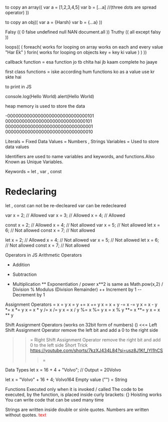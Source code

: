 

to copy an array((
    var a = [1,2,3,4,5]
    var b = [...a]  //(three dots are spread operator)
))

to copy an obj((
    var a = {Harsh}
    var b = {...a}
))

Falsy ((
    0 false undefined null NAN document.all
))
Truthy ((
    all except falsy
))

loops((
    (
        foreach(
            works for looping on array
            works on each and every value "Har Ek"
        )
        forin(
            works for looping on objects
            key = key ki value
        )
    )
))



callback function = esa function jo tb chlta hai jb kaam complete ho jaaye

first class functions = iske according hum functions ko as a value use kr skte hai

to print in JS

console.log(Hello World)
alert(Hello World)


heap memory is used to store the data


-00000000000000000000000000000101
00000000000000000000000000000101
00000000000000000000000000000001
00000000000000000000000000000010



Literals = Fixed Data Values =  Numbers , Strings
Variables = Used to store data values 

Identifiers are used to name variables and keywords, and functions.Also Known as Unique Variables.

Keywords =  let , var , const

# Redeclaring
let , const can not be re-decleared
var can be redecleared


var x = 2;     // Allowed
var x = 3;     // Allowed
x = 4;         // Allowed


const x = 2;   // Allowed
x = 4;         // Not allowed
var x = 5;     // Not allowed
let x = 6;     // Not allowed
const x = 7;   // Not allowed



let x = 2;   // Allowed
x = 4;       // Not allowed
var x = 5;     // Not allowed
let x = 6;     // Not allowed
const x = 7;   // Not allowed



Operators in JS
Arithmetic Operators
+	Addition
-	Subtraction
*	Multiplication
**	Exponentiation / power  x**2 is same as Math.pow(x,2)
/	Division
%	Modulus (Division Remainder)
++	Increment by 1
--	Decrement by 1



Assignment Operators
=	x = y	x = y
+=	x += y	x = x + y
-=	x -= y	x = x - y
*=	x *= y	x = x * y
/=	x /= y	x = x / y
%=	x %= y	x = x % y
**=	x **= y	x = x ** y

Shift Assignment Operators (works on 32bit form of numbers) ()
<<= 	Left Shift Assignment Operator		remove the left bit and add a 0 to the right side
>>=	Right Shift Assignment Operator		remove the right bit and add 0 to the left side
 Short Trick https://youtube.com/shorts/7kzXJ434L84?si=usz8J1Kf_IYI1hCS 
>>>=




Data Types
let x = 16 + 4 + "Volvo";
// Output = 20Volvo

let x = "Volvo" + 16 + 4;
Volvo164
Empty value ("") = String

Functions
Executed only when it is invoked / called
The code to be executed, by the function, is placed inside curly brackets: {}
Hoisting works 
You can write code that can be used many time


Strings are written inside double or sinle quotes. Numbers are written without quotes.
<span style="color: red;">text</span>